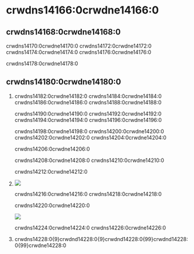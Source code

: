 # crwdns14166:0crwdne14166:0

## crwdns14168:0crwdne14168:0

crwdns14170:0crwdne14170:0 crwdns14172:0crwdne14172:0 crwdns14174:0crwdne14174:0 crwdns14176:0crwdne14176:0

crwdns14178:0crwdne14178:0

## crwdns14180:0crwdne14180:0

1. crwdns14182:0crwdne14182:0 crwdns14184:0crwdne14184:0 crwdns14186:0crwdne14186:0 crwdns14188:0crwdne14188:0

    crwdns14190:0crwdne14190:0 crwdns14192:0crwdne14192:0 crwdns14194:0crwdne14194:0 crwdns14196:0crwdne14196:0

   crwdns14198:0crwdne14198:0 crwdns14200:0crwdne14200:0 crwdns14202:0crwdne14202:0 crwdns14204:0crwdne14204:0

      crwdns14206:0crwdne14206:0

   crwdns14208:0crwdne14208:0 crwdns14210:0crwdne14210:0

   crwdns14212:0crwdne14212:0

2.  ![](crwdns14214:0crwdne14214:0)

      crwdns14216:0crwdne14216:0 crwdns14218:0crwdne14218:0

      crwdns14220:0crwdne14220:0

      ![](crwdns14222:0crwdne14222:0)

      crwdns14224:0crwdne14224:0 crwdns14226:0crwdne14226:0

3.  crwdns14228:0{9}crwdnd14228:0{9}crwdnd14228:0{99}crwdnd14228:0{99}crwdne14228:0

    

